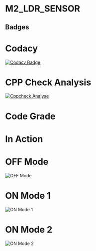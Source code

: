 # M2_LDR_SENSOR

## Badges

# Codacy
[![Codacy Badge](https://app.codacy.com/project/badge/Grade/82feddcf6e834d36b4f10682ef9a0ae9)](https://www.codacy.com/gh/Anbarasi.A/M2_LDR_SENSOR/dashboard?utm_source=github.com&amp;utm_medium=referral&amp;utm_content=Anbarasi.A/M2_LDR_SENSOR&amp;utm_campaign=Badge_Grade)

# CPP Check Analysis
[![Cppcheck Analyse](https://github.com/Anbarasi-A/M2_LDR_SENSOR/actions/workflows/cpp%20check_Analyse.yml/badge.svg)](https://github.com/Anbarasi-A/M2_LDR_SENSOR/actions/workflows/cpp%20check_Analyse.yml)



# Code Grade
# In Action
# OFF Mode
![OFF Mode](https://user-images.githubusercontent.com/101244018/164678159-3a873978-72c6-44af-bd4d-081be0194a87.png)


# ON Mode 1
![ON Mode 1](https://user-images.githubusercontent.com/101244018/164677896-13ba9b15-8819-4e3d-ad6b-f96265275311.png)

# ON Mode 2
![ON Mode 2](https://user-images.githubusercontent.com/101244018/164677969-59773bb0-587f-41c7-959e-232d6fe92524.png)





